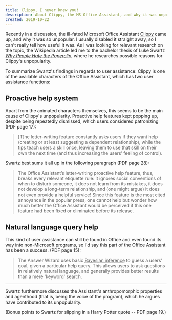 ```yaml
---
title: Clippy, I never knew you!
description: About Clippy, the MS Office Assistant, and why it was unpopular
created: 2019-10-22
---
```

Recently in a discussion, the ill-fated Microsoft Office Assistant [Clippy](https://en.wikipedia.org/wiki/Office_Assistant) came up, and why it was so unpopular. I usually disabled it straight away, so I can't really tell how useful it was. As I was looking for relevant research on the topic, the Wikipedia article led me to the bachelor thesis of Luke Swartz *[Why People Hate the Paperclip](http://xenon.stanford.edu/~lswartz/paperclip/paperclip.pdf)*, where he researches possible reasons for Clippy's unpopularity. 

To summarize Swartz's findings in regards to user assistance: Clippy is one of the available characters of the Office Assistant, which has two user assistance functions:

## Proactive help system

Apart from the animated characters themselves, this seems to be the main cause of Clippy's unpopularity. Proactive help features kept popping up, despite being repeatedly dismissed, which users considered patronizing (PDF page 17):

> [T]he letter-writing feature constantly asks users if they want help (creating or at least suggesting a dependent relationship), while the tips teach users a skill once, leaving them to use that skill on their own the next time (and thus increasing the users’ feeling of control).

Swartz best sums it all up in the following paragraph (PDF page 28):

> The Office Assistant’s letter-writing proactive help feature, thus, breaks every relevant etiquette rule:  it ignores social conventions of when to disturb someone, it does not learn from its mistakes, it does not develop a long-term relationship, and (one might argue) it does not even provide a helpful service!  Since this feature is the most cited annoyance in the popular press, one cannot help but wonder how much better the Office Assistant would be perceived if this one feature had been fixed or eliminated before its release.

## Natural language query help

This kind of user assistance can still be found in Office and even found its way into non-Microsoft programs, so I'd say this part of the Office Assistant has been a success. (PDF page 15):

> The Answer Wizard uses basic <abbr title="My note: statistical probability">Bayesian inference</abbr> to guess a users’ goal, given a particular help query. This allows users to ask questions in relatively natural language, and generally provides better results than a mere 'keyword' search.

***

Swartz furthermore discusses the Assistant's anthropomorphic properties and agenthood (that is, being the voice of the program), which he argues have contributed to its unpopularity.

(Bonus points to Swartz for slipping in a Harry Potter quote -- PDF page 19.)